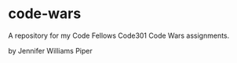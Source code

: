 # code-wars

A repository for my Code Fellows Code301 Code Wars assignments.

by Jennifer Williams Piper
